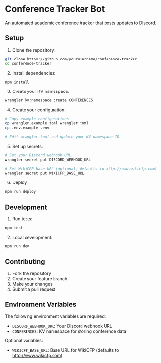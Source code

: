 # Conference Tracker Bot

An automated academic conference tracker that posts updates to Discord.

## Setup

1. Clone the repository:
```bash
git clone https://github.com/yourusername/conference-tracker
cd conference-tracker
```

2. Install dependencies:
```bash
npm install
```

3. Create your KV namespace:
```bash
wrangler kv:namespace create CONFERENCES
```

4. Create your configuration:
```bash
# Copy example configurations
cp wrangler.example.toml wrangler.toml
cp .env.example .env

# Edit wrangler.toml and update your KV namespace ID
```

5. Set up secrets:
```bash
# Set your Discord webhook URL
wrangler secret put DISCORD_WEBHOOK_URL

# Set WikiCFP base URL (optional, defaults to http://www.wikicfp.com)
wrangler secret put WIKICFP_BASE_URL
```

6. Deploy:
```bash
npm run deploy
```

## Development

1. Run tests:
```bash
npm test
```

2. Local development:
```bash
npm run dev
```

## Contributing

1. Fork the repository
2. Create your feature branch
3. Make your changes
4. Submit a pull request

## Environment Variables

The following environment variables are required:

- `DISCORD_WEBHOOK_URL`: Your Discord webhook URL
- `CONFERENCES`: KV namespace for storing conference data

Optional variables:
- `WIKICFP_BASE_URL`: Base URL for WikiCFP (defaults to http://www.wikicfp.com)
